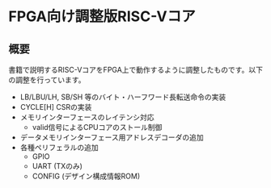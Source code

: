 # FPGA向け調整版RISC-Vコア

## 概要

書籍で説明するRISC-VコアをFPGA上で動作するように調整したものです。以下の調整を行っています。

* LB/LBU/LH, SB/SH 等のバイト・ハーフワード長転送命令の実装
* CYCLE[H] CSRの実装
* メモリインターフェースのレイテンシ対応
    * valid信号によるCPUコアのストール制御
* データメモリインターフェース用アドレスデコーダの追加
* 各種ペリフェラルの追加
    * GPIO
    * UART (TXのみ)
    * CONFIG (デザイン構成情報ROM)


